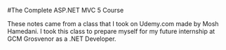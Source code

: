 #The Complete ASP.NET MVC 5 Course

These notes came from a class that I took on Udemy.com made by Mosh Hamedani. I took this class to prepare myself for my future internship at GCM Grosvenor as a .NET Developer.